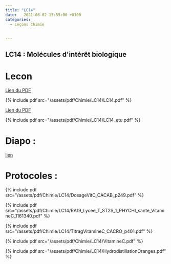 ```yaml
---
title: "LC14"
date:   2021-06-02 15:55:00 +0100
categories:
  - Leçons Chimie

  
---
```


## LC14 : Molécules d'intérêt biologique

# Lecon

[Lien du PDF](/assets/pdf/Chimie/LC14/LC14.pdf)

{% include pdf src="/assets/pdf/Chimie/LC14/LC14.pdf" %}

[Lien du PDF](/assets/pdf/Chimie/LC14/LC14_etu.pdf)

{% include pdf src="/assets/pdf/Chimie/LC14/LC14_etu.pdf" %}


# Diapo : 

<a href="/assets/pdf/Chimie/LC14/LC14.pptx" download>lien</a>

# Protocoles :

{% include pdf src="/assets/pdf/Chimie/LC14/DosageVitC_CACAB_p249.pdf" %}

{% include pdf src="/assets/pdf/Chimie/LC14/RA19_Lycee_T_ST2S_1_PHYCHI_sante_VitamineC_1161340.pdf" %}

{% include pdf src="/assets/pdf/Chimie/LC14/TitragVitamineC_CACRO_p401.pdf" %}

{% include pdf src="/assets/pdf/Chimie/LC14/VitamineC.pdf" %}

{% include pdf src="/assets/pdf/Chimie/LC14/HydrodistillationOranges.pdf" %}

